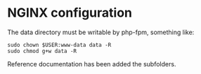 # NGINX configuration

The data directory must be writable by php-fpm, something like:

```
sudo chown $USER:www-data data -R
sudo chmod g+w data -R
```

Reference documentation has been added the subfolders.
